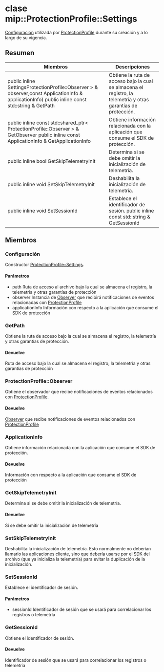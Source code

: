 # <a name="class-mipprotectionprofilesettings"></a>clase mip::ProtectionProfile::Settings 
[Configuración](#classmip_1_1_protection_profile_1_1_settings) utilizada por [ProtectionProfile](#classmip_1_1_protection_profile) durante su creación y a lo largo de su vigencia.
## <a name="summary"></a>Resumen
 Miembros                        | Descripciones                                
--------------------------------|---------------------------------------------
public inline  SettingsProtectionProfile::Observer > & observer,const ApplicationInfo & applicationInfo) public inline const std::string & GetPath | Obtiene la ruta de acceso bajo la cual se almacena el registro, la telemetría y otras garantías de protección.
public inline const std::shared_ptr< ProtectionProfile::Observer > & GetObserver public inline const ApplicationInfo & GetApplicationInfo | Obtiene información relacionada con la aplicación que consume el SDK de protección.
public inline bool GetSkipTelemetryInit | Determina si se debe omitir la inicialización de telemetría.
public inline void SetSkipTelemetryInit | Deshabilita la inicialización de telemetría.
public inline void SetSessionId | Establece el identificador de sesión. public inline const std::string & GetSessionId | Obtiene el identificador de sesión.
## <a name="members"></a>Miembros
### <a name="settings"></a>Configuración
Constructor [ProtectionProfile::Settings](#classmip_1_1_protection_profile_1_1_settings).
#### <a name="parameters"></a>Parámetros
* path Ruta de acceso al archivo bajo la cual se almacena el registro, la telemetría y otras garantías de protección 
* observer Instancia de [Observer](#classmip_1_1_protection_profile_1_1_observer) que recibirá notificaciones de eventos relacionadas con [ProtectionProfile](#classmip_1_1_protection_profile)
* applicationInfo Información con respecto a la aplicación que consume el SDK de protección
### <a name="getpath"></a>GetPath
Obtiene la ruta de acceso bajo la cual se almacena el registro, la telemetría y otras garantías de protección.
#### <a name="returns"></a>Devuelve
Ruta de acceso bajo la cual se almacena el registro, la telemetría y otras garantías de protección
### <a name="protectionprofileobserver"></a>ProtectionProfile::Observer
Obtiene el observador que recibe notificaciones de eventos relacionados con [ProtectionProfile](#classmip_1_1_protection_profile).
#### <a name="returns"></a>Devuelve
[Observer](#classmip_1_1_protection_profile_1_1_observer) que recibe notificaciones de eventos relacionados con [ProtectionProfile](#classmip_1_1_protection_profile)
### <a name="applicationinfo"></a>ApplicationInfo
Obtiene información relacionada con la aplicación que consume el SDK de protección.
#### <a name="returns"></a>Devuelve
Información con respecto a la aplicación que consume el SDK de protección
### <a name="getskiptelemetryinit"></a>GetSkipTelemetryInit
Determina si se debe omitir la inicialización de telemetría.
#### <a name="returns"></a>Devuelve
Si se debe omitir la inicialización de telemetría
### <a name="setskiptelemetryinit"></a>SetSkipTelemetryInit
Deshabilita la inicialización de telemetría.
Esto normalmente no deberían llamarlo las aplicaciones cliente, sino que debería usarse por el SDK del archivo (que ya inicializa la telemetría) para evitar la duplicación de la inicialización.
### <a name="setsessionid"></a>SetSessionId
Establece el identificador de sesión.
#### <a name="parameters"></a>Parámetros
* sessionId Identificador de sesión que se usará para correlacionar los registros o telemetría
### <a name="getsessionid"></a>GetSessionId
Obtiene el identificador de sesión.
#### <a name="returns"></a>Devuelve
Identificador de sesión que se usará para correlacionar los registros o telemetría